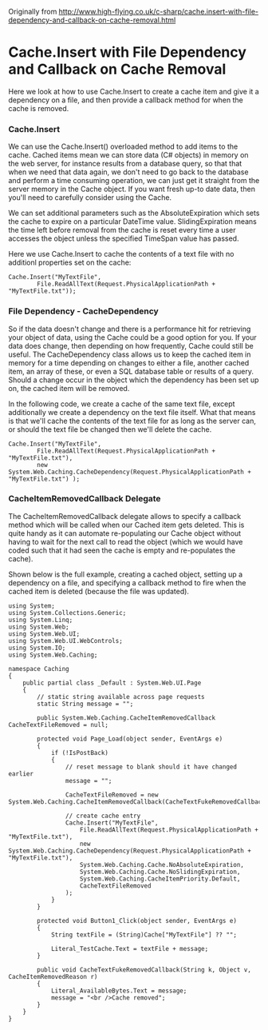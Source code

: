 Originally from http://www.high-flying.co.uk/c-sharp/cache.insert-with-file-dependency-and-callback-on-cache-removal.html

# Cache.Insert with File Dependency and Callback on Cache Removal

Here we look at how to use Cache.Insert to create a cache item and give it a dependency on a file, and then provide a callback method for when the cache is removed.

### Cache.Insert

We can use the Cache.Insert() overloaded method to add items to the cache. Cached items mean we can store data (C# objects) in memory on the web server, for instance results from a database query, so that that when we need that data again, we don't need to go back to the database and perform a time consuming operation, we can just get it straight from the server memory in the Cache object. If you want fresh up-to date data, then you'll need to carefully consider using the Cache.

We can set additional parameters such as the AbsoluteExpiration which sets the cache to expire on a particular DateTime value. SlidingExpiration means the time left before removal from the cache is reset every time a user accesses the object unless the specified TimeSpan value has passed.

Here we use Cache.Insert to cache the contents of a text file with no additionl properties set on the cache:

```
Cache.Insert("MyTextFile",
        File.ReadAllText(Request.PhysicalApplicationPath + "MyTextFile.txt")); 
```

### File Dependency - CacheDependency

So if the data doesn't change and there is a performance hit for retrieving your object of data, using the Cache could be a good option for you. If your data does change, then depending on how frequently, Cache could still be useful. The CacheDependency class allows us to keep the cached item in memory for a time depending on changes to either a file, another cached item, an array of these, or even a SQL database table or results of a query. Should a change occur in the object which the dependency has been set up on, the cached item will be removed.

In the following code, we create a cache of the same text file, except additionally we create a dependency on the text file itself. What that means is that we'll cache the contents of the text file for as long as the server can, or should the text file be changed then we'll delete the cache.

```
Cache.Insert("MyTextFile",
        File.ReadAllText(Request.PhysicalApplicationPath + "MyTextFile.txt"),
        new System.Web.Caching.CacheDependency(Request.PhysicalApplicationPath + "MyTextFile.txt") ); 
```

### CacheItemRemovedCallback Delegate

The CacheItemRemovedCallback delegate allows to specify a callback method which will be called when our Cached item gets deleted. This is quite handy as it can automate re-populating our Cache object without having to wait for the next call to read the object (which we would have coded such that it had seen the cache is empty and re-populates the cache).

Shown below is the full example, creating a cached object, setting up a dependency on a file, and specifying a callback method to fire when the cached item is deleted (because the file was updated).

```
using System;
using System.Collections.Generic;
using System.Linq;
using System.Web;
using System.Web.UI;
using System.Web.UI.WebControls;
using System.IO;
using System.Web.Caching;

namespace Caching
{
    public partial class _Default : System.Web.UI.Page
    {
        // static string available across page requests
        static String message = "";

        public System.Web.Caching.CacheItemRemovedCallback CacheTextFileRemoved = null;

        protected void Page_Load(object sender, EventArgs e)
        {
            if (!IsPostBack)
            {
                // reset message to blank should it have changed earlier
                message = "";

                CacheTextFileRemoved = new System.Web.Caching.CacheItemRemovedCallback(CacheTextFukeRemovedCallback);

                // create cache entry
                Cache.Insert("MyTextFile",
                    File.ReadAllText(Request.PhysicalApplicationPath + "MyTextFile.txt"),
                    new System.Web.Caching.CacheDependency(Request.PhysicalApplicationPath + "MyTextFile.txt"),
                    System.Web.Caching.Cache.NoAbsoluteExpiration,
                    System.Web.Caching.Cache.NoSlidingExpiration,
                    System.Web.Caching.CacheItemPriority.Default,
                    CacheTextFileRemoved
                );
            }
        }

        protected void Button1_Click(object sender, EventArgs e)
        {
            String textFile = (String)Cache["MyTextFile"] ?? "";

            Literal_TestCache.Text = textFile + message;
        }

        public void CacheTextFukeRemovedCallback(String k, Object v, CacheItemRemovedReason r)
        {
            Literal_AvailableBytes.Text = message;
            message = "<br />Cache removed";
        }
    }
} 
```
